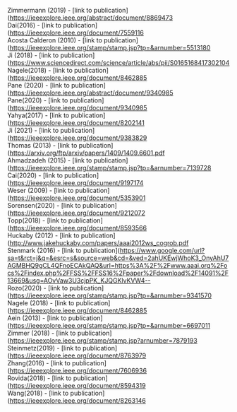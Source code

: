Zimmermann (2019) - [link to publication](https://ieeexplore.ieee.org/abstract/document/8869473<br />
Dai(2016) - [link to publication](https://ieeexplore.ieee.org/document/7559116<br />
Acosta Calderon (2010) - [link to publication](https://ieeexplore.ieee.org/stamp/stamp.jsp?tp=&arnumber=5513180<br />
Ji (2018) - [link to publication](https://www.sciencedirect.com/science/article/abs/pii/S0165168417302104<br />
Nagele(2018) - [link to publication](https://ieeexplore.ieee.org/document/8462885<br />
Pane (2020) - [link to publication](https://ieeexplore.ieee.org/abstract/document/9340985<br />
Pane(2020) - [link to publication](https://ieeexplore.ieee.org/document/9340985<br />
Yahya(2017) - [link to publication](https://ieeexplore.ieee.org/document/8202141<br />
Ji (2021) - [link to publication](https://ieeexplore.ieee.org/document/9383829<br />
Thomas (2013) - [link to publication](https://arxiv.org/ftp/arxiv/papers/1409/1409.6601.pdf<br />
Ahmadzadeh (2015) - [link to publication](https://ieeexplore.ieee.org/stamp/stamp.jsp?tp=&arnumber=7139728<br />
Cai(2020) - [link to publication](https://ieeexplore.ieee.org/document/9197174<br />
Weser (2009) - [link to publication](https://ieeexplore.ieee.org/document/5353901<br />
Sorensen(2020) - [link to publication](https://ieeexplore.ieee.org/document/9212072<br />
Topp(2018) - [link to publication](https://ieeexplore.ieee.org/document/8593566<br />
Huckaby (2012) - [link to publication](http://www.jakehuckaby.com/papers/aaai2012ws_cogrob.pdf<br />
Stenmark (2016) - [link to publication](https://www.google.com/url?sa=t&rct=j&q=&esrc=s&source=web&cd=&ved=2ahUKEwjWhoK3_OnyAhU7AGMBHQ9gCL4QFnoECAkQAQ&url=https%3A%2F%2Fwww.aaai.org%2Focs%2Findex.php%2FFSS%2FFSS16%2Fpaper%2Fdownload%2F14091%2F13669&usg=AOvVaw3U3cjpPK_KJQGKlvKVW4--<br />
Rozo(2020) - [link to publication](https://ieeexplore.ieee.org/stamp/stamp.jsp?tp=&arnumber=9341570<br />
Nagele (2018) - [link to publication](https://ieeexplore.ieee.org/document/8462885<br />
Aein (2013) - [link to publication](https://ieeexplore.ieee.org/stamp/stamp.jsp?tp=&arnumber=6697011<br />
Zimmer (2018) - [link to publication](https://ieeexplore.ieee.org/stamp/stamp.jsp?arnumber=7879193<br />
Steinmetz(2019) - [link to publication](https://ieeexplore.ieee.org/document/8763979<br />
Zhang(2016) - [link to publication](https://ieeexplore.ieee.org/document/7606936<br />
Rovida(2018) - [link to publication](https://ieeexplore.ieee.org/document/8594319<br />
Wang(2018) - [link to publication](https://ieeexplore.ieee.org/document/8263146<br />
